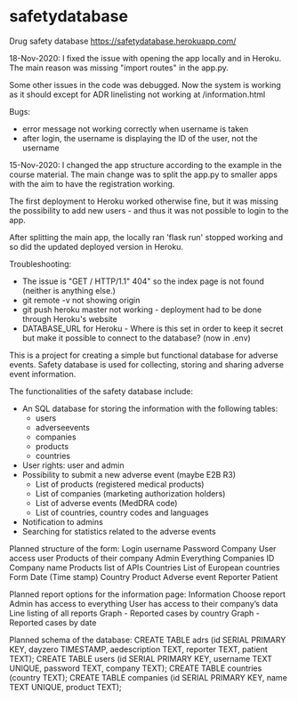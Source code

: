 # safetydatabase
Drug safety database
https://safetydatabase.herokuapp.com/

18-Nov-2020:
I fixed the issue with opening the app locally and in Heroku. The main reason was missing "import routes" in the app.py. 

Some other issues in the code was debugged. Now the system is working as it should except for ADR linelisting not working at /information.html

Bugs:
- error message not working correctly when username is taken 
- after login, the username is displaying the ID of the user, not the username

15-Nov-2020: 
I changed the app structure according to the example in the course material. The main change was to split the app.py to smaller apps with the aim to have the registration working. 

The first deployment to Heroku worked otherwise fine, but it was missing the possibility to add new users - and thus it was not possible to login to the app. 

After splitting the main app, the locally ran 'flask run' stopped working and so did the updated deployed version in Heroku. 

Troubleshooting:
- The issue is "GET / HTTP/1.1" 404" so the index page is not found (neither is anything else.)
- git remote -v not showing origin
- git push heroku master not working - deployment had to be done through Heroku's website
- DATABASE_URL for Heroku - Where is this set in order to keep it secret but make it possible to connect to the database? (now in .env)

This is a project for creating a simple but functional database for adverse events. Safety database is used for collecting, storing and sharing adverse event information. 

The functionalities of the safety database include: 
- An SQL database for storing the information with the following tables: 
    - users
    - adverseevents
    - companies
    - products 
    - countries 
- User rights: user and admin
- Possibility to submit a new adverse event (maybe E2B R3)
    - List of products (registered medical products)
    - List of companies (marketing authorization holders)
    - List of adverse events (MedDRA code)
    - List of countries, country codes and languages
- Notification to admins
- Searching for statistics related to the adverse events 

Planned structure of the form:
Login
username 
Password
Company
User access
user
Products of their company
Admin
Everything
Companies
ID
Company name
Products
list of APIs 
Countries
List of European countries
Form
Date (Time stamp)
Country
Product
Adverse event 
Reporter 
Patient 

Planned report options for the information page: 
Information 
Choose report 
Admin has access to everything 
User has access to their company’s data
Line listing of all reports 
Graph - Reported cases by country
Graph - Reported cases by date

Planned schema of the database: 
CREATE TABLE adrs (id SERIAL PRIMARY KEY, dayzero TIMESTAMP, aedescription TEXT, reporter TEXT, patient TEXT);
CREATE TABLE users (id SERIAL PRIMARY KEY, username TEXT UNIQUE, password TEXT, company TEXT);
CREATE TABLE countries (country TEXT);
CREATE TABLE companies (id SERIAL PRIMARY KEY, name TEXT UNIQUE, product TEXT);
